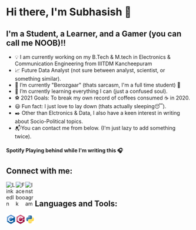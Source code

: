 # Hi there, I'm Subhasish 👋

## I'm a Student, a Learner, and a Gamer (you can call me NOOB)!!

- 💡 I am currently working on my B.Tech & M.tech in Electronics & Communication Engineering from IIITDM Kancheepuram
- 📈 Future Data Analyst (not sure between analyst, scientist, or something similar).
- 📁 I’m currently "Berozgaar" (thats sarcasm, I'm a full time student) 🤣
- 📕 I’m currently learning everything I can (just a confused soul).
- ⚽ 2021 Goals: To break my own record of coffees consumed ☕ in 2020.
- 😃 Fun fact: I just love to lay down (thats actually sleeping😴).
- ✒️ Other than Elctronics & Data, I also have a keen interest in writing about Socio-Political topics.
- 📬You can contact me from below. (I'm just lazy to add something twice).

#### Spotify Playing behind while I'm writing this 🎧

## Connect with me:

[<img align="left" alt="LinkedIn" width="26px" src="https://cdn.jsdelivr.net/npm/simple-icons@v3/icons/linkedin.svg" />](https://www.linkedin.com/in/subhasish-pramanik-2605/)
[<img align="left" alt="Facebook" width="26px" src="https://cdn.jsdelivr.net/npm/simple-icons@v3/icons/facebook.svg" />](https://www.facebook.com/profile.php?id=100012138075395)
[<img align="left" alt="Instagram" width="26px" src="https://cdn.jsdelivr.net/npm/simple-icons@3.0.1/icons/instagram.svg" />](https://https://www.instagram.com/subh_2605/)



<br />

## Languages and Tools:

[<img align="left" alt="C" width="26px" src="https://raw.githubusercontent.com/devicons/devicon/master/icons/c/c-original.svg" />]()
[<img align="left" alt="C++" width="26px" src="https://raw.githubusercontent.com/devicons/devicon/master/icons/cplusplus/cplusplus-original.svg" />]()
[<img align="left" alt="Python" width="26px" src="https://raw.githubusercontent.com/devicons/devicon/master/icons/python/python-original.svg" />]()
